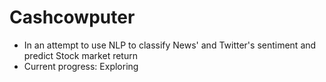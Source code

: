 # Cashcowputer
* In an attempt to use NLP to classify News' and Twitter's sentiment and predict Stock market return
* Current progress: Exploring
